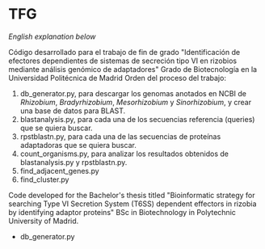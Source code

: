 # TFG
_English explanation below_

Código desarrollado para el trabajo de fin de grado "Identificación de efectores dependientes de sistemas de secreción tipo VI en rizobios mediante análisis genómico de adaptadores"
Grado de Biotecnología en la Universidad Politécnica de Madrid
Orden del proceso del trabajo:
1. db_generator.py, para descargar los genomas anotados en NCBI de _Rhizobium_, _Bradyrhizobium_, _Mesorhizobium_ y _Sinorhizobium_, y crear una base de datos para BLAST.
2. blastanalysis.py, para cada una de los secuencias referencia (queries) que se quiera buscar.
3. rpstblastn.py, para cada una de las secuencias de proteínas adaptadoras que se quiera buscar.
4. count_organisms.py, para analizar los resultados obtenidos de blastanalysis.py y rpstblastn.py.
5. find_adjacent_genes.py
6. find_cluster.py

Code developed for the Bachelor's thesis titled "Bioinformatic strategy for searching Type VI Secretion System (T6SS) dependent effectors in rizobia by identifying adaptor proteins"
BSc in Biotechnology in Polytechnic University of Madrid.
- db_generator.py
